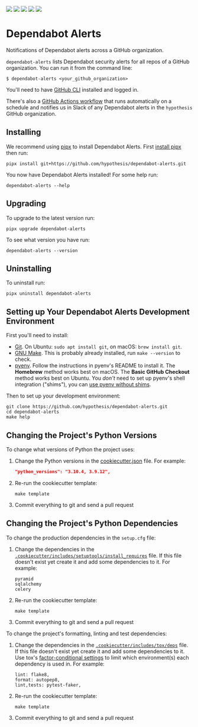 <a href="https://github.com/hypothesis/dependabot-alerts/actions/workflows/ci.yml?query=branch%3Amain"><img src="https://img.shields.io/github/actions/workflow/status/hypothesis/dependabot-alerts/ci.yml?branch=main"></a>
<a><img src="https://img.shields.io/badge/python-3.12 | 3.11-success"></a>
<a href="https://github.com/hypothesis/dependabot-alerts/blob/main/LICENSE"><img src="https://img.shields.io/badge/license-BSD--2--Clause-success"></a>
<a href="https://github.com/hypothesis/cookiecutters/tree/main/pypackage"><img src="https://img.shields.io/badge/cookiecutter-pypackage-success"></a>
<a href="https://black.readthedocs.io/en/stable/"><img src="https://img.shields.io/badge/code%20style-black-000000"></a>

# Dependabot Alerts

Notifications of Dependabot alerts across a GitHub organization.

`dependabot-alerts` lists Dependabot security alerts for all repos of a GitHub
organization. You can run it from the command line:

```terminal
$ dependabot-alerts <your_github_organization>
```

You'll need to have [GitHub CLI](https://cli.github.com/) installed and logged in.

There's also a [GitHub Actions workflow](.github/workflows/alert.yml) that runs
automatically on a schedule and notifies us in Slack of any Dependabot alerts
in the `hypothesis` GitHub organization.

## Installing

We recommend using [pipx](https://pypa.github.io/pipx/) to install
Dependabot Alerts.
First [install pipx](https://pypa.github.io/pipx/#install-pipx) then run:

```terminal
pipx install git+https://github.com/hypothesis/dependabot-alerts.git
```

You now have Dependabot Alerts installed! For some help run:

```
dependabot-alerts --help
```

## Upgrading

To upgrade to the latest version run:

```terminal
pipx upgrade dependabot-alerts
```

To see what version you have run:

```terminal
dependabot-alerts --version
```

## Uninstalling

To uninstall run:

```
pipx uninstall dependabot-alerts
```

## Setting up Your Dependabot Alerts Development Environment

First you'll need to install:

* [Git](https://git-scm.com/).
  On Ubuntu: `sudo apt install git`, on macOS: `brew install git`.
* [GNU Make](https://www.gnu.org/software/make/).
  This is probably already installed, run `make --version` to check.
* [pyenv](https://github.com/pyenv/pyenv).
  Follow the instructions in pyenv's README to install it.
  The **Homebrew** method works best on macOS.
  The **Basic GitHub Checkout** method works best on Ubuntu.
  You _don't_ need to set up pyenv's shell integration ("shims"), you can
  [use pyenv without shims](https://github.com/pyenv/pyenv#using-pyenv-without-shims).

Then to set up your development environment:

```terminal
git clone https://github.com/hypothesis/dependabot-alerts.git
cd dependabot-alerts
make help
```

## Changing the Project's Python Versions

To change what versions of Python the project uses:

1. Change the Python versions in the
   [cookiecutter.json](.cookiecutter/cookiecutter.json) file. For example:

   ```json
   "python_versions": "3.10.4, 3.9.12",
   ```

2. Re-run the cookiecutter template:

   ```terminal
   make template
   ```

3. Commit everything to git and send a pull request

## Changing the Project's Python Dependencies

To change the production dependencies in the `setup.cfg` file:

1. Change the dependencies in the [`.cookiecutter/includes/setuptools/install_requires`](.cookiecutter/includes/setuptools/install_requires) file.
   If this file doesn't exist yet create it and add some dependencies to it.
   For example:

   ```
   pyramid
   sqlalchemy
   celery
   ```

2. Re-run the cookiecutter template:

   ```terminal
   make template
   ```

3. Commit everything to git and send a pull request

To change the project's formatting, linting and test dependencies:

1. Change the dependencies in the [`.cookiecutter/includes/tox/deps`](.cookiecutter/includes/tox/deps) file.
   If this file doesn't exist yet create it and add some dependencies to it.
   Use tox's [factor-conditional settings](https://tox.wiki/en/latest/config.html#factors-and-factor-conditional-settings)
   to limit which environment(s) each dependency is used in.
   For example:

   ```
   lint: flake8,
   format: autopep8,
   lint,tests: pytest-faker,
   ```

2. Re-run the cookiecutter template:

   ```terminal
   make template
   ```

3. Commit everything to git and send a pull request
